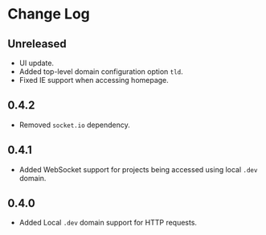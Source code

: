 # Change Log

## Unreleased

* UI update.
* Added top-level domain configuration option `tld`.
* Fixed IE support when accessing homepage.

## 0.4.2

* Removed `socket.io` dependency.

## 0.4.1

* Added WebSocket support for projects being accessed using local `.dev` domain.

## 0.4.0

* Added Local `.dev` domain support for HTTP requests.
